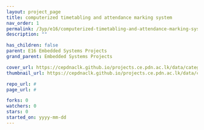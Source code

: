 ```yaml
---
layout: project_page
title: computerized timetabling and attendance marking system
nav_order: 1
permalink: /3yp/e16/computerized-timetabling-and-attendance-marking-system
description: ""

has_children: false
parent: E16 Embedded Systems Projects
grand_parent: Embedded Systems Projects

cover_url: https://cepdnaclk.github.io/projects.ce.pdn.ac.lk/data/categories/3yp/data/categories/3yp/cover_page.jpg
thumbnail_url: https://cepdnaclk.github.io/projects.ce.pdn.ac.lk/data/categories/3yp/data/categories/3yp/thumbnail.jpg

repo_url: #
page_url: #

forks: 0
watchers: 0
stars: 0
started_on: yyyy-mm-dd
---
```

